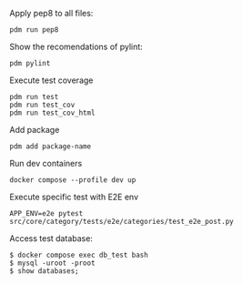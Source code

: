Apply pep8 to all files:
```
pdm run pep8
```
Show the recomendations of pylint:
```
pdm pylint
```

Execute test coverage
```
pdm run test
pdm run test_cov
pdm run test_cov_html
```

Add package
```
pdm add package-name
```

Run dev containers
```
docker compose --profile dev up
```

Execute specific test with E2E env
```
APP_ENV=e2e pytest src/core/category/tests/e2e/categories/test_e2e_post.py
```

Access test database:
```
$ docker compose exec db_test bash
$ mysql -uroot -proot
$ show databases;
```